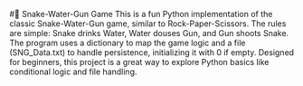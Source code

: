 #🐍 Snake-Water-Gun Game
This is a fun Python implementation of the classic Snake-Water-Gun game, similar to Rock-Paper-Scissors. The rules are simple: Snake drinks Water, Water douses Gun, and Gun shoots Snake. The program uses a dictionary to map the game logic and a file (SNG_Data.txt) to handle persistence, initializing it with 0 if empty. Designed for beginners, this project is a great way to explore Python basics like conditional logic and file handling.
